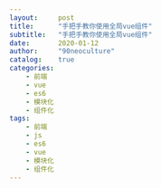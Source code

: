 ```yaml
---
layout:     post
title:      "手把手教你使用全局vue组件"
subtitle:   "手把手教你使用全局vue组件"
date:       2020-01-12
author:     "90neoculture"
catalog:    true
categories: 
    - 前端
    - vue
    - es6
    - 模块化
    - 组件化
tags:
    - 前端
    - js
    - es6
    - vue
    - 模块化
    - 组件化
---
```


